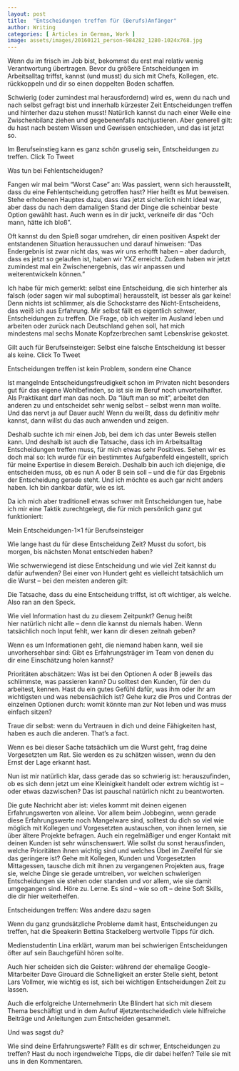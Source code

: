```yaml
---
layout: post
title:  "Entscheidungen treffen für (Berufs)Anfänger"
author: Writing
categories: [ Articles in German, Work ]
image: assets/images/20160121_person-984282_1280-1024x768.jpg
---
```



Wenn du im frisch im Job bist, bekommst du erst mal relativ wenig Verantwortung übertragen. Bevor du größere Entscheidungen im Arbeitsalltag triffst, kannst (und musst) du sich mit Chefs, Kollegen, etc. rückkoppeln und dir so einen doppelten Boden schaffen.

Schwierig (oder zumindest mal herausfordernd) wird es, wenn du nach und nach selbst gefragt bist und innerhalb kürzester Zeit Entscheidungen treffen und hinterher dazu stehen musst! Natürlich kannst du nach einer Weile eine Zwischenbilanz ziehen und gegebenenfalls nachjustieren. Aber generell gilt: du hast nach bestem Wissen und Gewissen entschieden, und das ist jetzt so.

Im Berufseinstieg kann es ganz schön gruselig sein, Entscheidungen zu treffen. Click To Tweet

Was tun bei Fehlentscheidugen?

Fangen wir mal beim “Worst Case” an: Was passiert, wenn sich herausstellt, dass du eine Fehlentscheidung getroffen hast? Hier heißt es Mut beweisen. Stehe erhobenen Hauptes dazu, dass das jetzt sicherlich nicht ideal war, aber dass du nach dem damaligen Stand der Dinge die scheinbar beste Option gewählt hast. Auch wenn es in dir juckt, verkneife dir das “Och mann, hätte ich bloß”.

Oft kannst du den Spieß sogar umdrehen, dir einen positiven Aspekt der entstandenen Situation heraussuchen und darauf hinweisen: “Das Endergebnis ist zwar nicht das, was wir uns erhofft haben – aber dadurch, dass es jetzt so gelaufen ist, haben wir YXZ erreicht. Zudem haben wir jetzt zumindest mal ein Zwischenergebnis, das wir anpassen und weiterentwickeln können.”

Ich habe für mich gemerkt: selbst eine Entscheidung, die sich hinterher als falsch (oder sagen wir mal suboptimal) herausstellt, ist besser als gar keine! Denn nichts ist schlimmer, als die Schockstarre des Nicht-Entscheidens, das weiß ich aus Erfahrung. Mir selbst fällt es eigentlich schwer, Entscheidungen zu treffen. Die Frage, ob ich weiter im Ausland leben und arbeiten oder zurück nach Deutschland gehen soll, hat mich mindestens mal sechs Monate Kopfzerbrechen samt Lebenskrise gekostet.

Gilt auch für Berufseinsteiger: Selbst eine falsche Entscheidung ist besser als keine. Click To Tweet

Entscheidungen treffen ist kein Problem, sondern eine Chance

Ist mangelnde Entscheidungsfreudigkeit schon im Privaten nicht besonders gut für das eigene Wohlbefinden, so ist sie im Beruf noch unvorteilhafter. Als Praktikant darf man das noch. Da “läuft man so mit”, arbeitet den anderen zu und entscheidet sehr wenig selbst – selbst wenn man wollte. Und das nervt ja auf Dauer auch! Wenn du weißt, dass du definitiv mehr kannst, dann willst du das auch anwenden und zeigen.

Deshalb suchte ich mir einen Job, bei dem ich das unter Beweis stellen kann. Und deshalb ist auch die Tatsache, dass ich im Arbeitsalltag Entscheidungen treffen muss, für mich etwas sehr Positives. Sehen wir es doch mal so: Ich wurde für ein bestimmtes Aufgabenfeld eingestellt, sprich für meine Expertise in diesem Bereich. Deshalb bin auch ich diejenige, die entscheiden muss, ob es nun A oder B sein soll – und die für das Ergebnis der Entscheidung gerade steht. Und ich möchte es auch gar nicht anders haben. Ich bin dankbar dafür, wie es ist.

Da ich mich aber traditionell etwas schwer mit Entscheidungen tue, habe ich mir eine Taktik zurechtgelegt, die für mich persönlich ganz gut funktioniert:

Mein Entscheidungen-1×1 für Berufseinsteiger



Wie lange hast du für diese Entscheidung Zeit? Musst du sofort, bis morgen, bis nächsten Monat entschieden haben?

Wie schwerwiegend ist diese Entscheidung und wie viel Zeit kannst du dafür aufwenden? Bei einer von Hundert geht es vielleicht tatsächlich um die Wurst – bei den meisten anderen gilt:

Die Tatsache, dass du eine Entscheidung triffst, ist oft wichtiger, als welche. Also ran an den Speck.

Wie viel Information hast du zu diesem Zeitpunkt? Genug heißt hier natürlich nicht alle – denn die kannst du niemals haben. Wenn tatsächlich noch Input fehlt, wer kann dir diesen zeitnah geben?

Wenn es um Informationen geht, die niemand haben kann, weil sie unvorhersehbar sind: Gibt es Erfahrungsträger im Team von denen du dir eine Einschätzung holen kannst?

Prioritäten abschätzen: Was ist bei den Optionen A oder B jeweils das schlimmste, was passieren kann? Du solltest den Kunden, für den du arbeitest, kennen. Hast du ein gutes Gefühl dafür, was ihm oder ihr am wichtigsten und was nebensächlich ist? Gehe kurz die Pros und Contras der einzelnen Optionen durch: womit könnte man zur Not leben und was muss einfach sitzen?

Traue dir selbst: wenn du Vertrauen in dich und deine Fähigkeiten hast, haben es auch die anderen. That’s a fact.

Wenn es bei dieser Sache tatsächlich um die Wurst geht, frag deine Vorgesetzten um Rat. Sie werden es zu schätzen wissen, wenn du den Ernst der Lage erkannt hast.



Nun ist mir natürlich klar, dass gerade das so schwierig ist: herauszufinden, ob es sich denn jetzt um eine Kleinigkeit handelt oder extrem wichtig ist – oder etwas dazwischen? Das ist pauschal natürlich nicht zu beantworten.

Die gute Nachricht aber ist: vieles kommt mit deinen eigenen Erfahrungswerten von alleine. Vor allem beim Jobbeginn, wenn gerade diese Erfahrungswerte noch Mangelware sind, solltest du dich so viel wie möglich mit Kollegen und Vorgesetzten austauschen, von ihnen lernen, sie über ältere Projekte befragen. Auch ein regelmäßiger und enger Kontakt mit deinen Kunden ist sehr wünschenswert. Wie sollst du sonst herausfinden, welche Prioritäten ihnen wichtig sind und welches Übel im Zweifel für sie das geringere ist? Gehe mit Kollegen, Kunden und Vorgesetzten Mittagessen, tausche dich mit ihnen zu vergangenen Projekten aus, frage sie, welche Dinge sie gerade umtreiben, vor welchen schwierigen Entscheidungen sie stehen oder standen und vor allem, wie sie damit umgegangen sind. Höre zu. Lerne. Es sind – wie so oft – deine Soft Skills, die dir hier weiterhelfen.

Entscheidungen treffen: Was andere dazu sagen

Wenn du ganz grundsätzliche Probleme damit hast, Entscheidungen zu treffen, hat die Speakerin Bettina Stackelberg wertvolle Tipps für dich.

Medienstudentin Lina erklärt, warum man bei schwierigen Entscheidungen öfter auf sein Bauchgefühl hören sollte.

Auch hier scheiden sich die Geister: während der ehemalige Google-Mitarbeiter Dave Girouard die Schnelligkeit an erster Stelle sieht, betont Lars Vollmer, wie wichtig es ist, sich bei wichtigen Entscheidungen Zeit zu lassen.

Auch die erfolgreiche Unternehmerin Ute Blindert hat sich mit diesem Thema beschäftigt und in dem Aufruf #jetztentscheidedich viele hilfreiche Beiträge und Anleitungen zum Entscheiden gesammelt.

Und was sagst du?

Wie sind deine Erfahrungswerte? Fällt es dir schwer, Entscheidungen zu treffen? Hast du noch irgendwelche Tipps, die dir dabei helfen? Teile sie mit uns in den Kommentaren.

